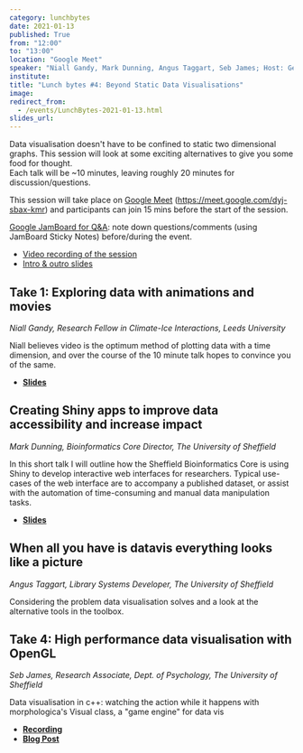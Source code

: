 ```yaml
---
category: lunchbytes
date: 2021-01-13
published: True
from: "12:00"
to: "13:00"
location: "Google Meet"
speaker: "Niall Gandy, Mark Dunning, Angus Taggart, Seb James; Host: Gemma Ives (IT Services)"
institute:
title: "Lunch bytes #4: Beyond Static Data Visualisations"
image:
redirect_from:
  - /events/LunchBytes-2021-01-13.html
slides_url:
---
```


Data visualisation doesn't have to be confined to static two dimensional graphs. This session will look at some exciting alternatives to give you some food for thought.   
Each talk will be ~10 minutes, leaving roughly 20 minutes for discussion/questions.

This session will take place on [Google Meet](https://meet.google.com/dyj-sbax-kmr) (https://meet.google.com/dyj-sbax-kmr) and participants can join 15 mins before the start of the session.

[Google JamBoard for Q&A](https://jamboard.google.com/d/1e54F92qX1clBqqrp5_Vt8sibNJQsNixjhdBB8QLPU-k/): note down questions/comments (using JamBoard Sticky Notes) before/during the event.  

* [Video recording of the session](https://digitalmedia.sheffield.ac.uk/media/Lunchbytes+4A+Beyond+Static+Data+Viz/1_847riyp6)
* [Intro & outro slides](https://drive.google.com/file/d/1VysuIZtOCDNSNTO80UjEdugwBi9u86j3/view?usp=sharing)

## Take 1: Exploring data with animations and movies

*Niall Gandy, Research Fellow in Climate-Ice Interactions, Leeds University*

Niall believes video is the optimum method of plotting data with a time dimension, and over the course of the 10 minute talk hopes to convince you of the same.

* **[Slides](https://drive.google.com/file/d/12zjEq4XqQ5A-j8gmdNaHRA6Rha5iF2zE/view?usp=sharing)**

## Creating Shiny apps to improve data accessibility and increase impact

*Mark Dunning, Bioinformatics Core Director, The University of Sheffield*

In this short talk I will outline how the Sheffield Bioinformatics Core is using Shiny to develop interactive web interfaces for researchers. Typical use-cases of the web interface are to accompany a published dataset, or assist with the automation of time-consuming and manual data manipulation tasks.

* **[Slides](https://docs.google.com/presentation/d/1w60nz0E8mIZ61NpISAGp2FtxaQE8DtAaD7EdBjfj-Ik/edit?usp=sharing)**

## When all you have is datavis everything looks like a picture

*Angus Taggart, Library Systems Developer, The University of Sheffield*

Considering the problem data visualisation solves and a look at the alternative tools in the toolbox. 


## Take 4: High performance data visualisation with OpenGL

*Seb James, Research Associate, Dept. of Psychology, The University of Sheffield*

Data visualisation in c++: watching the action while it happens with morphologica's Visual class, a  "game engine" for data vis

* **[Recording](https://www.youtube.com/watch?v=UejRHe-6LoM&list=PLwiQ_IuTOr_Us9_tBde96VLYQlRWOYeAP&index=1)**
* **[Blog Post](https://dataviz.shef.ac.uk/blog/25/01/2021/Morphologica)**